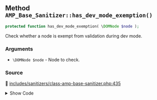 ## Method `AMP_Base_Sanitizer::has_dev_mode_exemption()`

```php
protected function has_dev_mode_exemption( \DOMNode $node );
```

Check whether a node is exempt from validation during dev mode.

### Arguments

* `\DOMNode $node` - Node to check.

### Source

:link: [includes/sanitizers/class-amp-base-sanitizer.php:435](https://github.com/ampproject/amp-wp/blob/develop/includes/sanitizers/class-amp-base-sanitizer.php#L435-L438)

<details>
<summary>Show Code</summary>

```php
protected function has_dev_mode_exemption( DOMNode $node ) {
	_deprecated_function( 'AMP_Base_Sanitizer::has_dev_mode_exemption', '1.5', 'AmpProject\DevMode::hasExemptionForNode' );
	return DevMode::hasExemptionForNode( $node );
}
```

</details>
